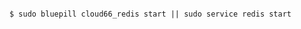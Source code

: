 <!-- usedin: [ _includes/_inlines/AddIns/common/database-backups/database-backups_note-v1.md] -->

```

$ sudo bluepill cloud66_redis start || sudo service redis start 

```
